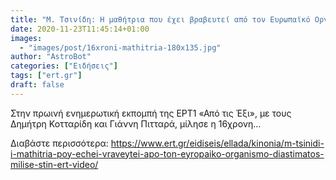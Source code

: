 ```yaml
---
title: "Μ. Τσινίδη: Η μαθήτρια που έχει βραβευτεί από τον Ευρωπαϊκό Οργανισμό Διαστήματος μίλησε στην..."
date: 2020-11-23T11:45:14+01:00
images:
  - "images/post/16xroni-mathitria-180x135.jpg"
author: "AstroBot"
categories: ["Ειδήσεις"]
tags: ["ert.gr"]
draft: false
---
```


Στην πρωινή ενημερωτική εκπομπή της ΕΡΤ1 «Από τις Έξι», με τους Δημήτρη Κοτταρίδη και Γιάννη Πιτταρά, μίλησε η 16χρονη...

Διαβάστε περισσότερα: https://www.ert.gr/eidiseis/ellada/kinonia/m-tsinidi-i-mathitria-poy-echei-vraveytei-apo-ton-eyropaiko-organismo-diastimatos-milise-stin-ert-video/
